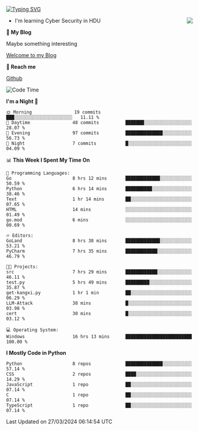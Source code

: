 [![Typing SVG](https://readme-typing-svg.herokuapp.com?font=Fira+Code&pause=1000&random=false&width=450&height=60&lines=Hello+%F0%9F%91%8B%F0%9F%8F%BB;I'm+JBNRZ)](https://git.io/typing-svg)

<a href="#">
  <img align="right" src="https://github-readme-stats.vercel.app/api?username=JBNRZ&show_icons=true&bg_color=15,f2f7fd,E0EAFC" />
</a>

- I'm learning Cyber Security in HDU

 **🌱 My Blog**

Maybe something interesting

[Welcome to my Blog](https://jbnrz.com.cn/)

 **💬 Reach me** 

[Github](https://github.com/JBNRZ)


<!--START_SECTION:waka-->
![Code Time](http://img.shields.io/badge/Code%20Time-403%20hrs%2042%20mins-blue)

**I'm a Night 🦉** 

```text
🌞 Morning                19 commits          ███░░░░░░░░░░░░░░░░░░░░░░   11.11 % 
🌆 Daytime                48 commits          ███████░░░░░░░░░░░░░░░░░░   28.07 % 
🌃 Evening                97 commits          ██████████████░░░░░░░░░░░   56.73 % 
🌙 Night                  7 commits           █░░░░░░░░░░░░░░░░░░░░░░░░   04.09 % 
```


📊 **This Week I Spent My Time On** 

```text
💬 Programming Languages: 
Go                       8 hrs 12 mins       █████████████░░░░░░░░░░░░   50.59 % 
Python                   6 hrs 14 mins       ██████████░░░░░░░░░░░░░░░   38.46 % 
Text                     1 hr 14 mins        ██░░░░░░░░░░░░░░░░░░░░░░░   07.65 % 
HTML                     14 mins             ░░░░░░░░░░░░░░░░░░░░░░░░░   01.49 % 
go.mod                   6 mins              ░░░░░░░░░░░░░░░░░░░░░░░░░   00.69 % 

🔥 Editors: 
GoLand                   8 hrs 38 mins       █████████████░░░░░░░░░░░░   53.21 % 
PyCharm                  7 hrs 35 mins       ████████████░░░░░░░░░░░░░   46.79 % 

🐱‍💻 Projects: 
src                      7 hrs 29 mins       ████████████░░░░░░░░░░░░░   46.11 % 
test.py                  5 hrs 49 mins       █████████░░░░░░░░░░░░░░░░   35.87 % 
get-kangxi.py            1 hr 1 min          ██░░░░░░░░░░░░░░░░░░░░░░░   06.29 % 
LLM-Attack               38 mins             █░░░░░░░░░░░░░░░░░░░░░░░░   03.98 % 
cert                     30 mins             █░░░░░░░░░░░░░░░░░░░░░░░░   03.12 % 

💻 Operating System: 
Windows                  16 hrs 13 mins      █████████████████████████   100.00 % 
```

**I Mostly Code in Python** 

```text
Python                   8 repos             ██████████████░░░░░░░░░░░   57.14 % 
CSS                      2 repos             ████░░░░░░░░░░░░░░░░░░░░░   14.29 % 
JavaScript               1 repo              ██░░░░░░░░░░░░░░░░░░░░░░░   07.14 % 
C                        1 repo              ██░░░░░░░░░░░░░░░░░░░░░░░   07.14 % 
TypeScript               1 repo              ██░░░░░░░░░░░░░░░░░░░░░░░   07.14 % 
```




 Last Updated on 27/03/2024 06:14:54 UTC
<!--END_SECTION:waka-->
